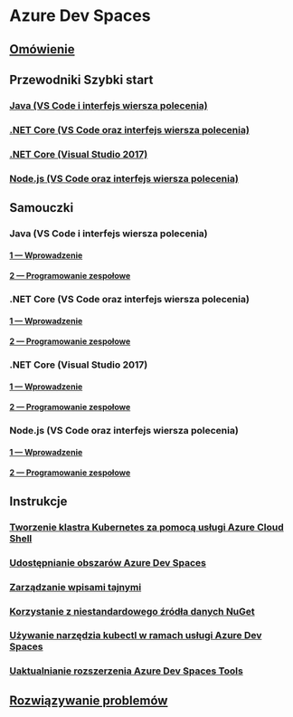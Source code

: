 # Azure Dev Spaces
## [Omówienie](index.yml)

## Przewodniki Szybki start
### [Java (VS Code i interfejs wiersza polecenia)](quickstart-java.md)
### [.NET Core (VS Code oraz interfejs wiersza polecenia)](quickstart-netcore.md)
### [.NET Core (Visual Studio 2017)](quickstart-netcore-visualstudio.md)
### [Node.js (VS Code oraz interfejs wiersza polecenia)](quickstart-nodejs.md)

## Samouczki
### Java (VS Code i interfejs wiersza polecenia)
#### [1 — Wprowadzenie](get-started-java.md)
#### [2 — Programowanie zespołowe](team-development-java.md)
### .NET Core (VS Code oraz interfejs wiersza polecenia)
#### [1 — Wprowadzenie](get-started-netcore.md)
#### [2 — Programowanie zespołowe](team-development-netcore.md)
### .NET Core (Visual Studio 2017)
#### [1 — Wprowadzenie](get-started-netcore-visualstudio.md)
#### [2 — Programowanie zespołowe](team-development-netcore-visualstudio.md)
### Node.js (VS Code oraz interfejs wiersza polecenia)
#### [1 — Wprowadzenie](get-started-nodejs.md)
#### [2 — Programowanie zespołowe](team-development-nodejs.md)

## Instrukcje
### [Tworzenie klastra Kubernetes za pomocą usługi Azure Cloud Shell](how-to/create-cluster-cloud-shell.md)
### [Udostępnianie obszarów Azure Dev Spaces](how-to/share-dev-spaces.md)
### [Zarządzanie wpisami tajnymi](how-to/manage-secrets.md)
### [Korzystanie z niestandardowego źródła danych NuGet](how-to/use-custom-nuget-feed.md)
### [Używanie narzędzia kubectl w ramach usługi Azure Dev Spaces](how-to/use-kubectl-with-azure-dev-spaces.md)
### [Uaktualnianie rozszerzenia Azure Dev Spaces Tools](how-to/upgrade-tools.md)

## [Rozwiązywanie problemów](troubleshooting.md)



